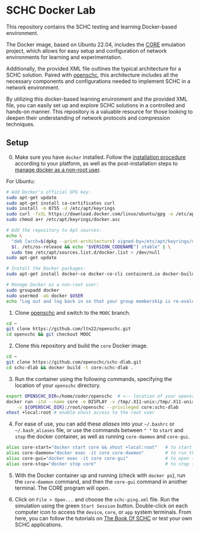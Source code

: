 # SCHC Docker Lab

This repository contains the SCHC testing and learning Docker-based environment.


The Docker image, based on Ubuntu 22.04, includes the [CORE](https://github.com/coreemu/core) emulation project, which allows for easy setup and configuration of network environments for learning and experimentation.

Additionally, the provided XML file outlines the typical architecture for a SCHC solution.
Paired with [openschc](https://github.com/ltn22/openschc/tree/MOOC/), this architecture includes all the necessary components and configurations needed to implement SCHC in a network environment.

By utilizing this docker-based learning environment and the provided XML file, you can easily set up and explore SCHC solutions in a controlled and hands-on manner.
This repository is a valuable resource for those looking to deepen their understanding of network protocols and compression techniques.

## Setup

0. Make sure you have `docker` installed. Follow the [installation procedure](https://docs.docker.com/engine/install/) according to your platform, as well as the post-installation steps to [manage docker as a non-root user](https://docs.docker.com/engine/install/linux-postinstall/#manage-docker-as-a-non-root-user).

For Ubuntu:

```bash
# Add Docker's official GPG key:
sudo apt-get update
sudo apt-get install ca-certificates curl
sudo install -m 0755 -d /etc/apt/keyrings
sudo curl -fsSL https://download.docker.com/linux/ubuntu/gpg -o /etc/apt/keyrings/docker.asc
sudo chmod a+r /etc/apt/keyrings/docker.asc

# Add the repository to Apt sources:
echo \
  "deb [arch=$(dpkg --print-architecture) signed-by=/etc/apt/keyrings/docker.asc] https://download.docker.com/linux/ubuntu \
  $(. /etc/os-release && echo "$VERSION_CODENAME") stable" | \
  sudo tee /etc/apt/sources.list.d/docker.list > /dev/null
sudo apt-get update

# Install the Docker packages:
sudo apt-get install docker-ce docker-ce-cli containerd.io docker-buildx-plugin docker-compose-plugin

# Manage Docker as a non-root user:
sudo groupadd docker
sudo usermod -aG docker $USER
echo "Log out and log back in so that your group membership is re-evaluated."
```

1. Clone [openschc](https://github.com/ltn22/openschc/tree/MOOC/) and switch to the `MOOC` branch.

```bash
cd ~
git clone https://github.com/ltn22/openschc.git
cd openschc && git checkout MOOC
```

2. Clone this repository and build the `core` Docker image.

```bash
cd ~
git clone https://github.com/openschc/schc-dlab.git
cd schc-dlab && docker build -t core:schc-dlab .
```

3. Run the container using the following commands, specifying the location of your `openschc` directory.

```bash
export OPENSCHC_DIR=/home/coder/openschc  # <-- location of your openschc directory.
docker run -itd --name core -e DISPLAY -v /tmp/.X11-unix:/tmp/.X11-unix:rw \
    -v ${OPENSCHC_DIR}:/root/openschc --privileged core:schc-dlab
xhost +local:root # enable xhost access to the root user
```

4. For ease of use, you can add these *aliases* into your `~/.bashrc` or `~/.bash_aliases` file, or use the commands between `" "` to `start` and `stop` the docker container, as well as running `core-daemon` and `core-gui`.

```bash
alias core-start="docker start core && xhost +local:root"   # to start the docker container
alias core-daemon="docker exec -it core core-daemon"        # to run the core-daemon
alias core-gui="docker exec -it core core-gui"              # to open the CORE GUI program
alias core-stop="docker stop core"                          # to stop the docker container
```

5. With the Docker container up and running (check with `docker ps`), run the `core-daemon` command, and then the `core-gui` command in another terminal. The CORE program will open. 


6. Click on `File > Open...` and choose the `schc-ping.xml` file. Run the simulation using the green `Start Session` button. Double-click on each computer icon to access the `device`, `core`, or `app` system terminals. From here, you can follow the tutorials on [The Book Of SCHC](#) or test your own SCHC applications.


